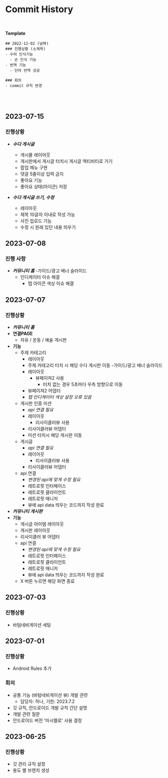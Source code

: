 # Commit History
<br/>

**Template**

```
## 2022-12-02 (날짜)
### 진행상황 (소제목)
- 수어 인식기능
  - 손 인식 기능
- 번역 기능
  - 단어 번역 성공

### 회의 
- commit 규칙 변경
```
<br/><br/>

## 2023-07-15
### 진행상황
- ***수다 게시글***
  -  게시물 레이아웃
  -  게시판에서 게시글 터치시 게시글 엑티비티로 가기
  -  팝업 메뉴 구현
  -  댓글 5줄이상 입력 금지
  -  좋아요 기능
    - 좋아요 상태(아이콘) 저장
        
- ***수다 게시글 쓰기, 수정***
  - 레이아웃
  - 제목 10글자 이내로 작성 가능
  - 사진 업로드 기능
  - 수정 시 원래 있던 내용 띄우기
    
## 2023-07-08
### 진행 사항
- ***커뮤니티 홈***
   -가이드/광고 배너 슬라이드
    - 인디케이터 이슈 해결
      - 탭 아이콘 색상 이슈 해결
        
## 2023-07-07
### 진행상황
- ***커뮤니티 홈***
- **연결PAGE**
  - 자유 / 운동 / 예술 게시판
- **기능**
  - 주제 카테고리
      - 레이아웃
      - 주제 카테고리 터치 시 해당 수다 게시판 이동
  -가이드/광고 배너 슬라이드
      - 레이아웃
          - 뷰페이져2 사용
              - 터치 없는 경우 5초마다 우측 방향으로 이동
      - 뷰페이져2 어댑터
      - *탭 인디케이터 색상 설정 오류 있음*
  - 게시판 인증 미션
      - *api 연결 필요*
      - 레이아웃
          - 리사이클러뷰 사용
      - 리사이클러뷰 어댑터
      - 미션 터치시 해당 게시판 이동
  - 게시글
      - *api 연결 필요*
      - 레이아웃
          - 리사이클러뷰 사용
      - 리사이클러뷰 어댑터
  - api 연결
      - *변경된 api에 맞게 수정 필요*
      - 레트로핏 인터페이스
      - 레트로핏 클라이언트
      - 레트로핏 매니저
      - 뷰에 api data 띄우는 코드까지 작성 완료
- ***커뮤니티 게시판***
- **기능**
  - 게시글 아이템 레이아웃
  - 게시판 레이아웃
  - 리사이클러 뷰 어댑터
  - api 연결
      - *변경된 api에 맞게 수정 필요*
      - 레트로핏 인터페이스
      - 레트로핏 클라이언트
      - 레트로핏 매니저
      - 뷰에 api data 띄우는 코드까지 작성 완료
  - X 버튼 누르면 해당 화면 종료

## 2023-07-03
### 진행상황
- 바텀네비게이션 세팅

## 2023-07-01
### 진행상황
- Android Rules 추가

### 회의 
- 공통 기능 (바텀네비게이션 뷰) 개발 관련
  - 담당자: 하나, 기한: 2023.7.2
- 깃 규칙, 안드로이드 개발 규칙 간단 설명
- 개발 관련 질문
- 안드로이드 버전 '마시멜로' 사용 결정 


## 2023-06-25
### 진행상황
- 깃 관리 규칙 설정
- 용도 별 브렌치 생성
